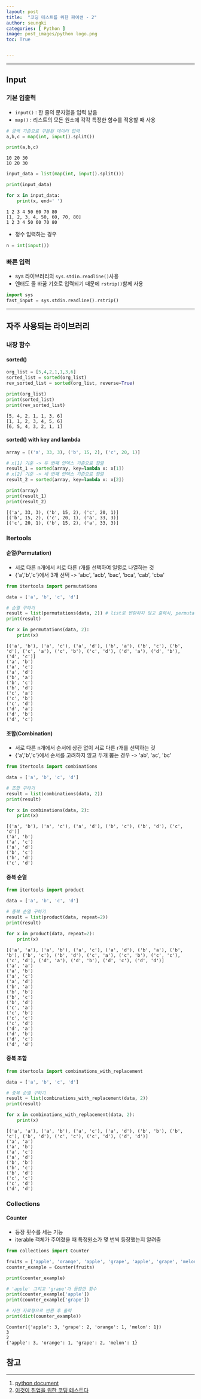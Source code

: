 ```yaml
---
layout: post
title:  "코딩 테스트를 위한 파이썬 - 2"
author: seungki
categories: [ Python ]
image: post_images/python logo.png
toc: True


---
```


---

## Input

### 기본 입출력

* ```input()``` : 한 줄의 문자열을 입력 받음
* ```map()``` : 리스트의 모든 원소에 각각 특정한 함수를 적용할 때 사용

```python
# 공백 기준으로 구분된 데이터 입력
a,b,c = map(int, input().split())

print(a,b,c)
```

```
10 20 30
10 20 30
```

```python
input_data = list(map(int, input().split()))

print(input_data)

for x in input_data:
    print(x, end=' ')
```

```
1 2 3 4 50 60 70 80
[1, 2, 3, 4, 50, 60, 70, 80]
1 2 3 4 50 60 70 80
```

* 정수 입력하는 경우

```python
n = int(input())
```

### 빠른 입력

* sys 라이브러리의 ```sys.stdin.readline()```사용
* 엔터도 줄 바꿈 기호로 입력되기 때문에 ```rstrip()```함께 사용

```python
import sys
fast_input = sys.stdin.readline().rstrip()
```

---

## 자주 사용되는 라이브러리

### 내장 함수

#### sorted()

```python
org_list = [5,4,2,1,1,3,6]
sorted_list = sorted(org_list)
rev_sorted_list = sorted(org_list, reverse=True)

print(org_list)
print(sorted_list)
print(rev_sorted_list)
```

```
[5, 4, 2, 1, 1, 3, 6]
[1, 1, 2, 3, 4, 5, 6]
[6, 5, 4, 3, 2, 1, 1]
```

#### sorted() with key and lambda

```python
array = [('a', 33, 3), ('b', 15, 2), ('c', 20, 1)]

# x[1] 기준 -> 두 번째 인덱스 기준으로 정렬
result_1 = sorted(array, key=lambda x: x[1])
# x[2] 기준 -> 세 번째 인덱스 기준으로 정렬
result_2 = sorted(array, key=lambda x: x[2])

print(array)
print(result_1)
print(result_2)
```

```
[('a', 33, 3), ('b', 15, 2), ('c', 20, 1)]
[('b', 15, 2), ('c', 20, 1), ('a', 33, 3)]
[('c', 20, 1), ('b', 15, 2), ('a', 33, 3)]
```



### Itertools

#### 순열(Permutation)

* 서로 다른 n개에서 서로 다른 r개를 선택하여 일렬로 나열하는 것
* {'a','b','c'}에서 3개 선택 -> 'abc', 'acb', 'bac', 'bca', 'cab', 'cba'

```python
from itertools import permutations

data = ['a', 'b', 'c', 'd']

# 순열 구하기
result = list(permutations(data, 2)) # list로 변환하지 않고 출력시, permutation object의 인스턴스로 나옴
print(result)

for x in permutations(data, 2):
    print(x)
```

```
[('a', 'b'), ('a', 'c'), ('a', 'd'), ('b', 'a'), ('b', 'c'), ('b', 'd'), ('c', 'a'), ('c', 'b'), ('c', 'd'), ('d', 'a'), ('d', 'b'), ('d', 'c')]
('a', 'b')
('a', 'c')
('a', 'd')
('b', 'a')
('b', 'c')
('b', 'd')
('c', 'a')
('c', 'b')
('c', 'd')
('d', 'a')
('d', 'b')
('d', 'c')
```

#### 조합(Combination)

* 서로 다른 n개에서 순서에 상관 없이 서로 다른 r개를 선택하는 것
* {'a','b','c'}에서 순서를 고려하지 않고 두개 뽑는 경우 -> 'ab', 'ac', 'bc'

```python
from itertools import combinations

data = ['a', 'b', 'c', 'd']

# 조합 구하기
result = list(combinations(data, 2))
print(result)

for x in combinations(data, 2):
    print(x)
```

```
[('a', 'b'), ('a', 'c'), ('a', 'd'), ('b', 'c'), ('b', 'd'), ('c', 'd')]
('a', 'b')
('a', 'c')
('a', 'd')
('b', 'c')
('b', 'd')
('c', 'd')
```

#### 중복 순열

```python
from itertools import product

data = ['a', 'b', 'c', 'd']

# 중복 순열 구하기
result = list(product(data, repeat=2))
print(result)

for x in product(data, repeat=2):
    print(x)
```

```
[('a', 'a'), ('a', 'b'), ('a', 'c'), ('a', 'd'), ('b', 'a'), ('b', 'b'), ('b', 'c'), ('b', 'd'), ('c', 'a'), ('c', 'b'), ('c', 'c'), ('c', 'd'), ('d', 'a'), ('d', 'b'), ('d', 'c'), ('d', 'd')]
('a', 'a')
('a', 'b')
('a', 'c')
('a', 'd')
('b', 'a')
('b', 'b')
('b', 'c')
('b', 'd')
('c', 'a')
('c', 'b')
('c', 'c')
('c', 'd')
('d', 'a')
('d', 'b')
('d', 'c')
('d', 'd')
```

#### 중복 조합

```python
from itertools import combinations_with_replacement

data = ['a', 'b', 'c', 'd']

# 중복 순열 구하기
result = list(combinations_with_replacement(data, 2))
print(result)

for x in combinations_with_replacement(data, 2):
    print(x)
```

```
[('a', 'a'), ('a', 'b'), ('a', 'c'), ('a', 'd'), ('b', 'b'), ('b', 'c'), ('b', 'd'), ('c', 'c'), ('c', 'd'), ('d', 'd')]
('a', 'a')
('a', 'b')
('a', 'c')
('a', 'd')
('b', 'b')
('b', 'c')
('b', 'd')
('c', 'c')
('c', 'd')
('d', 'd')
```

### Collections

#### Counter

* 등장 횟수를 세는 기능
* iterable 객체가 주어졌을 때 특정원소가 몇 번씩 등장했는지 알려줌

```python
from collections import Counter

fruits = ['apple', 'orange', 'apple', 'grape', 'apple', 'grape', 'melon']
counter_example = Counter(fruits)

print(counter_example)

# 'apple' 그리고 'grape'가 등장한 횟수
print(counter_example['apple'])
print(counter_example['grape'])

# 사전 자료형으로 반환 후 출력
print(dict(counter_example))
```

```
Counter({'apple': 3, 'grape': 2, 'orange': 1, 'melon': 1})
3
2
{'apple': 3, 'orange': 1, 'grape': 2, 'melon': 1}
```



## 참고

---

1. [python document](https://docs.python.org/ko/3/library/itertools.html)
2. [이것이 취업을 위한 코딩 테스트다](https://www.youtube.com/watch?v=m-9pAwq1o3w&list=PLRx0vPvlEmdAghTr5mXQxGpHjWqSz0dgC&t=2921s)

